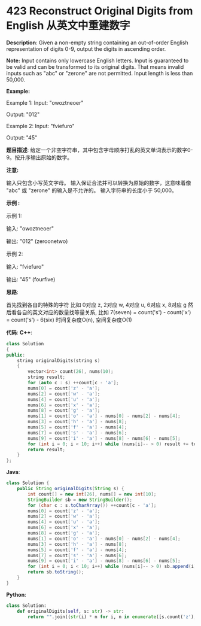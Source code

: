 # 423 Reconstruct Original Digits from English 从英文中重建数字

__Description__:
Given a non-empty string containing an out-of-order English representation of digits 0-9, output the digits in ascending order.

__Note:__
Input contains only lowercase English letters.
Input is guaranteed to be valid and can be transformed to its original digits. That means invalid inputs such as "abc" or "zerone" are not permitted.
Input length is less than 50,000.

__Example:__

Example 1:
Input: "owoztneoer"

Output: "012"

Example 2:
Input: "fviefuro"

Output: "45"

__题目描述__:
给定一个非空字符串，其中包含字母顺序打乱的英文单词表示的数字0-9。按升序输出原始的数字。

__注意:__

输入只包含小写英文字母。
输入保证合法并可以转换为原始的数字，这意味着像 "abc" 或 "zerone" 的输入是不允许的。
输入字符串的长度小于 50,000。

__示例 :__

示例 1:

输入: "owoztneoer"

输出: "012" (zeroonetwo)

示例 2:

输入: "fviefuro"

输出: "45" (fourfive)

__思路__:

首先找到各自的特殊的字符
比如 0对应 z, 2对应 w, 4对应 u, 6对应 x, 8对应 g
然后看各自的英文对应的数量找等量关系, 比如 7(seven) = count('s') - count('x') = count('s') - 6(six)
时间复杂度O(n), 空间复杂度O(1)

__代码__:
__C++__:

```C++
class Solution 
{
public:
    string originalDigits(string s) 
    {
        vector<int> count(26), nums(10);
        string result;
        for (auto c : s) ++count[c - 'a'];
        nums[0] = count['z' - 'a'];
        nums[2] = count['w' - 'a'];
        nums[4] = count['u' - 'a'];
        nums[6] = count['x' - 'a'];
        nums[8] = count['g' - 'a'];
        nums[1] = count['o' - 'a'] - nums[0] - nums[2] - nums[4];
        nums[3] = count['h' - 'a'] - nums[8];
        nums[5] = count['f' - 'a'] - nums[4];
        nums[7] = count['s' - 'a'] - nums[6];
        nums[9] = count['i' - 'a'] - nums[8] - nums[6] - nums[5];
        for (int i = 0; i < 10; i++) while (nums[i]-- > 0) result += to_string(i);
        return result;
    }
};
```

__Java__:

```Java
class Solution {
    public String originalDigits(String s) {
        int count[] = new int[26], nums[] = new int[10];
        StringBuilder sb = new StringBuilder();
        for (char c : s.toCharArray()) ++count[c - 'a'];
        nums[0] = count['z' - 'a'];
        nums[2] = count['w' - 'a'];
        nums[4] = count['u' - 'a'];
        nums[6] = count['x' - 'a'];
        nums[8] = count['g' - 'a'];
        nums[1] = count['o' - 'a'] - nums[0] - nums[2] - nums[4];
        nums[3] = count['h' - 'a'] - nums[8];
        nums[5] = count['f' - 'a'] - nums[4];
        nums[7] = count['s' - 'a'] - nums[6];
        nums[9] = count['i' - 'a'] - nums[8] - nums[6] - nums[5];
        for (int i = 0; i < 10; i++) while (nums[i]-- > 0) sb.append(i);
        return sb.toString();
    }
}
```

__Python__:

```Python
class Solution:
    def originalDigits(self, s: str) -> str:
        return "".join((str(i) * n for i, n in enumerate([s.count('z'), s.count('o') - s.count('z') - s.count('w') - s.count('u'), s.count('w'), s.count('h') - s.count('g'), s.count('u'), s.count('f') - s.count('u'), s.count('x'), s.count('s') - s.count('x'), s.count('g'), s.count('i') - s.count('g') - s.count('x') - s.count('f') + s.count('u')])))
```
